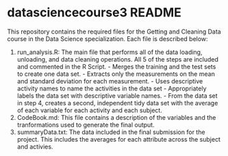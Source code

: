# datasciencecourse3 README
This repository contains the required files for the Getting and Cleaning Data course in the Data Science specialization. Each file is described below:

1. run_analysis.R: The main file that performs all of the data loading, unloading, and data cleaning operations. All 5 of the steps are included and commented in the R Script.
                  - Merges the training and the test sets to create one data set.
                  - Extracts only the measurements on the mean and standard deviation for each measurement. 
                  - Uses descriptive activity names to name the activities in the data set
                  - Appropriately labels the data set with descriptive variable names. 
                  - From the data set in step 4, creates a second, independent tidy data set with the average of each variable for each activity and each subject.
2. CodeBook.md: This file contains a description of the variables and the tranformations used to generate the final output.
3. summaryData.txt: The data included in the final submission for the project. This includes the averages for each attribute across the subject and activies.
